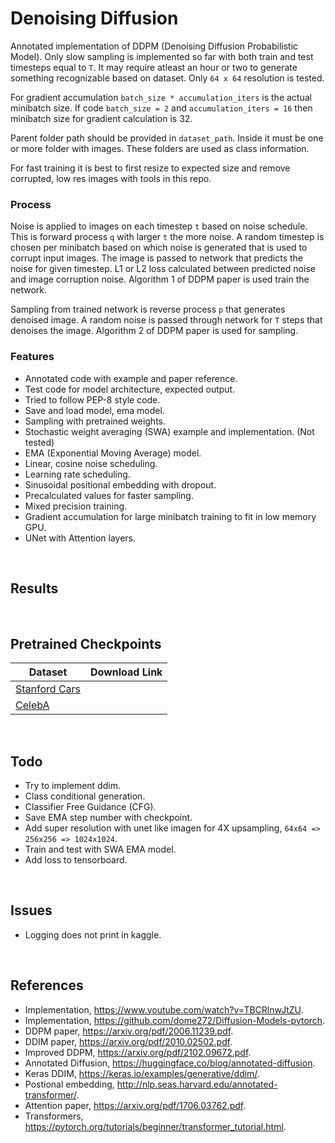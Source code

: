 # Denoising Diffusion

Annotated implementation of DDPM (Denoising Diffusion Probabilistic Model). Only slow sampling is implemented so far with both train and test timesteps equal to `T`.  It may require atleast an hour or two to generate something recognizable based on dataset. Only `64 x 64` resolution is tested. 

For gradient accumulation `batch_size * accumulation_iters` is the actual minibatch size. If code `batch_size = 2` and `accumulation_iters = 16` then minibatch size for gradient calculation is 32.

Parent folder path should be provided in `dataset_path`. Inside it must be one or more folder with images. These folders are used as class information.

For fast training it is best to first resize to expected size and remove corrupted, low res images with tools in this repo.

### Process

Noise is applied to images on each timestep `t` based on noise schedule. This is forward process `q` with larger `t` the more noise. A random timestep is chosen per minibatch based on which noise is generated that is used to corrupt input images. The image is passed to network that predicts the noise for given timestep. L1 or L2 loss calculated between predicted noise and image corruption noise. Algorithm 1 of DDPM paper is used train the network.

Sampling from trained network is reverse process `p` that generates denoised image. A random noise is passed through network for `T` steps that denoises the image. Algorithm 2 of DDPM paper is used for sampling.

### Features

- Annotated code with example and paper reference.
- Test code for model architecture, expected output.
- Tried to follow PEP-8 style code.
- Save and load model, ema model.
- Sampling with pretrained weights.
- Stochastic weight averaging (SWA) example and implementation. (Not tested)
- EMA (Exponential Moving Average) model.
- Linear, cosine noise scheduling.
- Learning rate scheduling.
- Sinusoidal positional embedding with dropout.
- Precalculated values for faster sampling.
- Mixed precision training.
- Gradient accumulation for large minibatch training to fit in low memory GPU.
- UNet with Attention layers.

<br>

## Results


<br>

## Pretrained Checkpoints

| Dataset | Download Link |
| ----------- | ----------- |
| [Stanford Cars]() |  |
| [CelebA]() |  |

<br>

## Todo

- Try to implement ddim.
- Class conditional generation.
- Classifier Free Guidance (CFG).
- Save EMA step number with checkpoint.
- Add super resolution with unet like imagen for 4X upsampling, `64x64 => 256x256 => 1024x1024`.
- Train and test with SWA EMA model. 
- Add loss to tensorboard.

<br>

## Issues

- Logging does not print in kaggle.

<br>

## References
- Implementation, https://www.youtube.com/watch?v=TBCRlnwJtZU.
- Implementation, https://github.com/dome272/Diffusion-Models-pytorch.
- DDPM paper, https://arxiv.org/pdf/2006.11239.pdf.
- DDIM paper, https://arxiv.org/pdf/2010.02502.pdf.
- Improved DDPM, https://arxiv.org/pdf/2102.09672.pdf.
- Annotated Diffusion, https://huggingface.co/blog/annotated-diffusion.
- Keras DDIM, https://keras.io/examples/generative/ddim/.
- Postional embedding, http://nlp.seas.harvard.edu/annotated-transformer/.
- Attention paper, https://arxiv.org/pdf/1706.03762.pdf.
- Transformers, https://pytorch.org/tutorials/beginner/transformer_tutorial.html.
